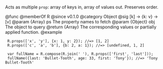 Acts as multiple `prop`: array of keys in, array of values out. Preserves
order.

@func
@memberOf R
@since v0.1.0
@category Object
@sig [k] -> {k: v} -> [v]
@param {Array} ps The property names to fetch
@param {Object} obj The object to query
@return {Array} The corresponding values or partially applied function.
@example

     R.props(['x', 'y'], {x: 1, y: 2}); //=> [1, 2]
     R.props(['c', 'a', 'b'], {b: 2, a: 1}); //=> [undefined, 1, 2]

     var fullName = R.compose(R.join(' '), R.props(['first', 'last']));
     fullName({last: 'Bullet-Tooth', age: 33, first: 'Tony'}); //=> 'Tony Bullet-Tooth'
